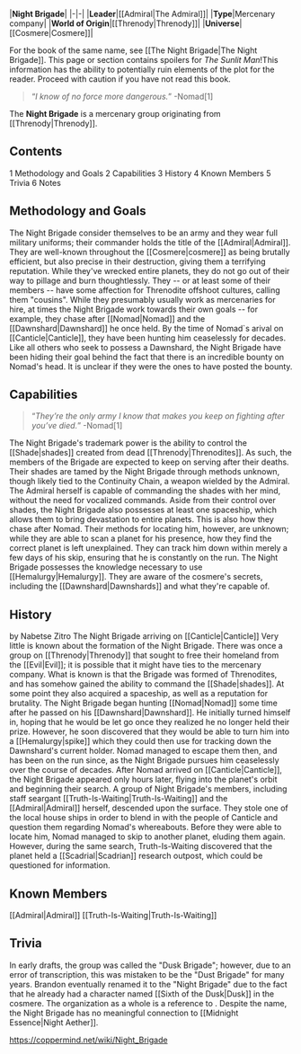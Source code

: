 |**Night Brigade**|
|-|-|
|**Leader**|[[Admiral\|The Admiral]]|
|**Type**|Mercenary company|
|**World of Origin**|[[Threnody\|Threnody]]|
|**Universe**|[[Cosmere\|Cosmere]]|

For the book of the same name, see [[The Night Brigade\|The Night Brigade]].
This page or section contains spoilers for *The Sunlit Man*!This information has the ability to potentially ruin elements of the plot for the reader. Proceed with caution if you have not read this book.

>“*I know of no force more dangerous.*”
\-Nomad[1]


The **Night Brigade** is a mercenary group originating from [[Threnody\|Threnody]].

## Contents

1 Methodology and Goals
2 Capabilities
3 History
4 Known Members
5 Trivia
6 Notes


## Methodology and Goals
The Night Brigade consider themselves to be an army and they wear full military uniforms; their commander holds the title of the [[Admiral\|Admiral]]. They are well-known throughout the [[Cosmere\|cosmere]] as being brutally efficient, but also precise in their destruction, giving them a terrifying reputation. While they've wrecked entire planets, they do not go out of their way to pillage and burn thoughtlessly. They -- or at least some of their members -- have some affection for Threnodite offshoot cultures, calling them "cousins".
While they presumably usually work as mercenaries for hire, at times the Night Brigade work towards their own goals -- for example, they chase after [[Nomad\|Nomad]] and the [[Dawnshard\|Dawnshard]] he once held. By the time of Nomad`s arival on [[Canticle\|Canticle]], they have been hunting him ceaselessly for decades. Like all others who seek to possess a Dawnshard, the Night Brigade have been hiding their goal behind the fact that there is an incredible bounty on Nomad's head. It is unclear if they were the ones to have posted the bounty.

## Capabilities
>“*They’re the only army I know that makes you keep on fighting after you’ve died.*”
\-Nomad[1]


The Night Brigade's trademark power is the ability to control the [[Shade\|shades]] created from dead [[Threnody\|Threnodites]]. As such, the members of the Brigade are expected to keep on serving after their deaths. Their shades are tamed by the Night Brigade through methods unknown, though likely tied to the Continuity Chain, a weapon wielded by the Admiral. The Admiral herself is capable of commanding the shades with her mind, without the need for vocalized commands.
Aside from their control over shades, the Night Brigade also possesses at least one spaceship, which allows them to bring devastation to entire planets. This is also how they chase after Nomad. Their methods for locating him, however, are unknown; while they are able to scan a planet for his presence, how they find the correct planet is left unexplained. They can track him down within merely a few days of his skip, ensuring that he is constantly on the run.
The Night Brigade possesses the knowledge necessary to use [[Hemalurgy\|Hemalurgy]]. They are aware of the cosmere's secrets, including the [[Dawnshard\|Dawnshards]] and what they're capable of.

## History
 by  Nabetse Zitro  The Night Brigade arriving on [[Canticle\|Canticle]]
Very little is known about the formation of the Night Brigade. There was once a group on [[Threnody\|Threnody]] that sought to free their homeland from the [[Evil\|Evil]]; it is possible that it might have ties to the mercenary company. What is known is that the Brigade was formed of Threnodites, and has somehow gained the ability to command the [[Shade\|shades]]. At some point they also acquired a spaceship, as well as a reputation for brutality.
The Night Brigade began hunting [[Nomad\|Nomad]] some time after he passed on his [[Dawnshard\|Dawnshard]]. He initially turned himself in, hoping that he would be let go once they realized he no longer held their prize. However, he soon discovered that they would be able to turn him into a [[Hemalurgy\|spike]] which they could then use for tracking down the Dawnshard's current holder. Nomad managed to escape them then, and has been on the run since, as the Night Brigade pursues him ceaselessly over the course of decades.
After Nomad arrived on [[Canticle\|Canticle]], the Night Brigade appeared only hours later, flying into the planet's orbit and beginning their search. A group of Night Brigade's members, including staff seargant [[Truth-Is-Waiting\|Truth-Is-Waiting]] and the [[Admiral\|Admiral]] herself, descended upon the surface. They stole one of the local house ships in order to blend in with the people of Canticle and question them regarding Nomad's whereabouts. Before they were able to locate him, Nomad managed to skip to another planet, eluding them again. However, during the same search, Truth-Is-Waiting discovered that the planet held a [[Scadrial\|Scadrian]] research outpost, which could be questioned for information.

## Known Members
[[Admiral\|Admiral]]
[[Truth-Is-Waiting\|Truth-Is-Waiting]]
## Trivia
In early drafts, the group was called the "Dusk Brigade"; however, due to an error of transcription, this was mistaken to be the "Dust Brigade" for many years. Brandon eventually renamed it to the "Night Brigade" due to the fact that he already had a character named [[Sixth of the Dusk\|Dusk]] in the cosmere.
The organization as a whole is a reference to .
Despite the name, the Night Brigade has no meaningful connection to [[Midnight Essence\|Night Aether]].


https://coppermind.net/wiki/Night_Brigade